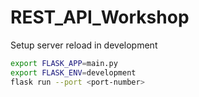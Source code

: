 # REST_API_Workshop

Setup server reload in development
```sh
export FLASK_APP=main.py
export FLASK_ENV=development
flask run --port <port-number>
```